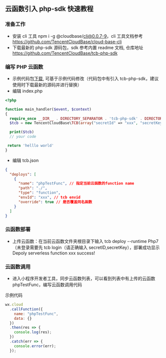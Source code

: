 ## 云函数引入 php-sdk 快速教程

### 准备工作

- 安装 cli 工具 npm i -g @cloudbase/cli@0.0.7-9，cli 工具文档参考 https://github.com/TencentCloudBase/cloud-base-cli
- 下载最新的 php-sdk 源码包，sdk 参考内置 readme 文档, 仓库地址 https://github.com/TencentCloudBase/tcb-php-sdk

### 编写 PHP 云函数

- 示例代码包[下载](https://share.weiyun.com/58dQW4M), 可基于示例代码修改（代码包中有引入 tcb-php-sdk，建议使用时下载最新的源码并进行替换）
- 编辑 index.php

```php
<?php

function main_handler($event, $context)
{
  require_once __DIR__ . DIRECTORY_SEPARATOR . 'tcb-php-sdk' . DIRECTORY_SEPARATOR . 'autoload.php';
  $tcb = new TencentCloudBase\TCB(array("secretId" => "xxx", "secretKey" => "xxx"));

  print($tcb)
  // your code

 return 'helllo world'
}
```

- 编辑 tcb.json

```json
{
  "deploys": [
    {
      "name": "phpTestFunc", // 指定当前云函数的function name
      "path": "./",
      "type": "function",
      "envId": "xxx", // tcb envid
      "override": true // 是否覆盖同名函数
    }
  ]
}
```

### 云函数部署

- 上传云函数：在当前云函数文件夹根目录下输入 tcb deploy --runtime Php7（未登录需要先 tcb login（请正确输入 secretID,secretKey），部署成功显示 Depoly serverless function xxx success!

### 云函数调用

- 进入小程序开发者工具，同步云函数列表，可以看到列表中有上传的云函数 phpTestFunc，编写云函数调用代码

示例代码

```javascript
wx.cloud
  .callFunction({
    name: "phpTestFunc",
    data: {}
  })
  .then(res => {
    console.log(res);
  })
  .catch(err => {
    console.error(err);
  });
```
